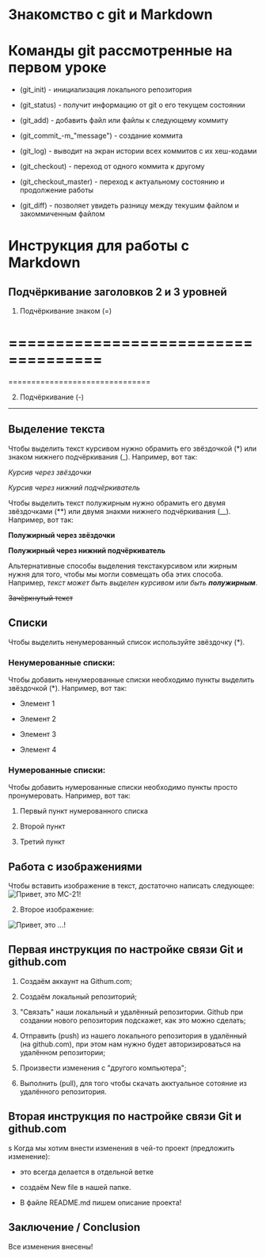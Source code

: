 # Знакомство с git и Markdown

# Команды git рассмотренные на первом уроке

* (git_init) - инициализация локального репозитория

* (git_status) - получит информацию от git о его текущем состоянии

* (git_add) - добавить файл или файлы к следующему коммиту

* (git_commit_-m_"message") - создание коммита

* (git_log) - выводит на экран истории всех коммитов с их хеш-кодами

* (git_checkout) - переход от одного коммита к другому

* (git_checkout_master) - переход к актуальному состоянию и продолжение работы

* (git_diff) - позволяет увидеть разницу между текушим файлом и закоммиченным файлом

# Инструкция для работы с Markdown

## Подчёркивание заголовков 2 и 3 уровней

1. Подчёркивание знаком (=)

====================================
=

===============================

2. Подчёркивание (-)

---

## Выделение текста

Чтобы выделить текст курсивом нужно обрамить его звёздочкой (*) или знаком нижнего подчёркивания (_). Например, вот так: 

*Курсив через звёздочки*

_Курсив через нижний подчёркиватель_

Чтобы выделить текст полужирным нужно обрамить его двумя звёздочками (**) или двумя знакми нижнего подчёркивания (__). Например, вот так: 

**Полужирный через звёздочки**

__Полужирный через нижний подчёркиватель__

Альтернативные способы выделения текстакурсивом или жирным нужня для того, чтобы мы могли совмещать оба этих способа. Например, _текст может быть выделен курсивом или быть **полужирным**_.

~~Зачёркнутый текст~~

## Списки

Чтобы выделить ненумерованный список используйте звёздочку (*).

### Ненумерованные списки:

Чтобы добавить ненумерованные списки необходимо пункты выделить звёздочкой (*). Например, вот так:

* Элемент 1

* Элемент 2

* Элемент 3

* Элемент 4

### Нумерованные списки:

Чтобы добавить нумерованные списки необходимо пункты просто пронумеровать. Например, вот так:

1. Первый пункт нумерованного списка
    
2. Второй пункт

3. Третий пункт


## Работа с изображениями

Чтобы вставить изображение в текст, достаточно написать следующее:
![Привет, это МС-21!](MC-21_300_and_310.jpg)

2. Второе изображение:

![Привет, это ...!](A_black_hole.jpg)

##  Первая инструкция по настройке связи Git и github.com

1. Создаём аккаунт на  Githum.com;

2. Создаём локальный репозиторий;

3. "Связать" наши локальный и удалённый репозитории. Github при создании нового репозитория подскажет, как это можно сделать;

4. Отправить (push) из нашего локального репозитория в удалённый (на github.com), при этом нам нужно будет авторизироваться на удалённом репозитории;

5. Произвести изменения с "другого компьютера";

6. Выполнить (pull), для того чтобы скачать акктуальное сотояние из удалённого репозитория.

##  Вторая инструкция по настройке связи Git и github.com
s
Когда мы хотим внести изменения в чей-то проект (предложить изменение):

* это всегда делается в отдельной ветке

* создаём New file в нашей папке.

* В файле README.md пишем описание проекта!

## Заключение / Conclusion

Все изменения внесены!


